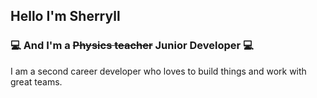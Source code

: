 ## Hello I'm Sherryll

### 💻 And I'm a ~~Physics teacher~~ Junior Developer 💻 

I am a second career developer who loves to build things and work with great teams. 





